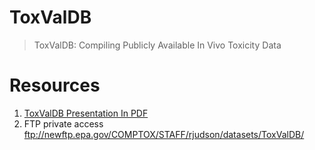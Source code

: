 # ToxValDB
> ToxValDB: Compiling Publicly Available In Vivo Toxicity Data

# Resources
1. [ToxValDB Presentation In PDF](https://epa.figshare.com/ndownloader/files/14518088)
2. FTP private access ftp://newftp.epa.gov/COMPTOX/STAFF/rjudson/datasets/ToxValDB/